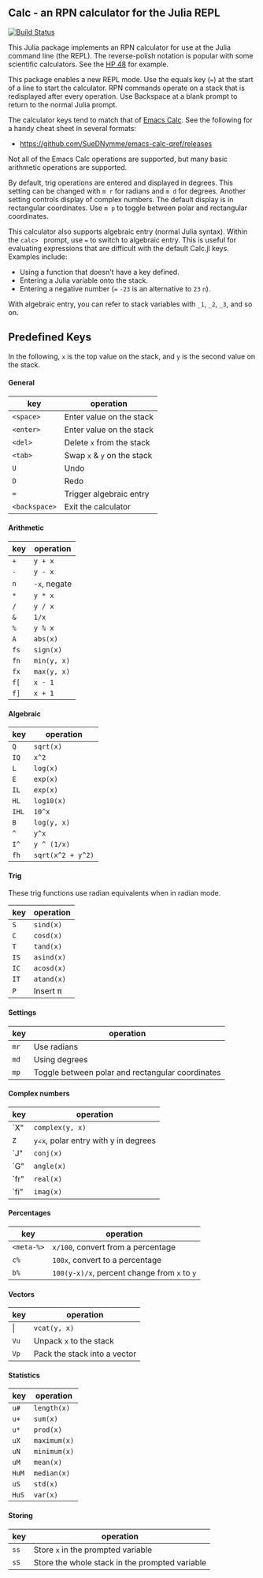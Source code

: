 ## Calc - an RPN calculator for the Julia REPL

[![Build Status](https://travis-ci.org/tshort/Calc.jl.svg?branch=master)](https://travis-ci.org/tshort/Calc.jl)

This Julia package implements an RPN calculator for use at the Julia command
line (the REPL). The reverse-polish notation is popular with some scientific
calculators. See the [HP 48](http://www.ces.clemson.edu/ge/staff/park/Class/ENGR130/Handouts/BasicSkills/Calculators/HP48G/HP48G.html)
for example.

This package enables a new REPL mode. Use the equals key (`=`) at the start of a
line to start the calculator. RPN commands operate on a stack that is
redisplayed after every operation. Use Backspace at a blank prompt to return to
the normal Julia prompt.

The calculator keys tend to match that of [Emacs
Calc](https://www.gnu.org/software/emacs/manual/html_mono/calc.html). See the
following for a handy cheat sheet in several formats:

* https://github.com/SueDNymme/emacs-calc-qref/releases

Not all of the Emacs Calc operations are supported, but many basic arithmetic
operations are supported.

By default, trig operations are entered and displayed in degrees. This setting
can be changed with `m r` for radians and `m d` for degrees. Another setting
controls display of complex numbers. The default display is in rectangular
coordinates. Use `m p` to toggle between polar and rectangular coordinates.

This calculator also supports algebraic entry (normal Julia syntax). Within the
`calc> ` prompt, use `=` to switch to algebraic entry. This is useful for
evaluating expressions that are difficult with the default Calc.jl keys. Examples
include:

- Using a function that doesn't have a key defined.
- Entering a Julia variable onto the stack.
- Entering a negative number (`=` `-23` is an alternative to `23` `n`).

With algebraic entry, you can refer to stack variables with `_1`, `_2`, `_3`,
and so on. 

## Predefined Keys

In the following, `x` is the top value on the stack, and `y` is the second value
on the stack.

#### General

| key           | operation                   |
| ---------     | --------------------------- |
| `<space>`     | Enter value on the stack    |
| `<enter>`     | Enter value on the stack    |
| `<del>`       | Delete `x` from the stack   |
| `<tab>`       | Swap `x` & `y` on the stack |
| `U`           | Undo                        |
| `D`           | Redo                        |
| `=`           | Trigger algebraic entry     |
| `<backspace>` | Exit the calculator         |

#### Arithmetic
| key   | operation     |
| ----- | ------------- |
| `+`   | `y + x`       |
| `-`   | `y - x`       |
| `n`   | `-x`,  negate |
| `*`   | `y * x`       |
| `/`   | `y / x`       |
| `&`   | `1/x`         |
| `%`   | `y % x`       |
| `A`   | `abs(x)`      |
| `fs`  | `sign(x)`     |
| `fn`  | `min(y, x)`   |
| `fx`  | `max(y, x)`   |
| `f[`  | `x - 1`       |
| `f]`  | `x + 1`       |
#### Algebraic
| key    | operation         |
| ------ | ----------------- |
| `Q`    | `sqrt(x)`         |
| `IQ`   | `x^2`             |
| `L`    | `log(x)`          |
| `E`    | `exp(x)`          |
| `IL`   | `exp(x)`          |
| `HL`   | `log10(x)`        |
| `IHL`  | `10^x`            |
| `B`    | `log(y, x)`       |
| `^`    | `y^x`             |
| `I^`   | `y ^ (1/x)`       |
| `fh`   | `sqrt(x^2 + y^2)` |

#### Trig
These trig functions use radian equivalents when in radian mode.

| key   | operation  |
| ----- | ---------- |
| `S`   | `sind(x)`  |
| `C`   | `cosd(x)`  |
| `T`   | `tand(x)`  |
| `IS`  | `asind(x)` |
| `IC`  | `acosd(x)` |
| `IT`  | `atand(x)` |
| `P`   | Insert π   |
#### Settings
| key   | operation                                        |
| ----- | ----------                                       |
| `mr`  | Use radians                                      |
| `md`  | Using degrees                                    |
| `mp`  | Toggle between polar and rectangular coordinates |
#### Complex numbers
| key   | operation                            |
| ----- | ----------                           |
| `X"   | `complex(y, x)`                      |
| `Z`   | `y∠x`, polar entry with y in degrees |
| `J"   | `conj(x)`                            |
| `G"   | `angle(x)`                           |
| `fr"  | `real(x)`                            |
| `fi"  | `imag(x)`                            |
#### Percentages
| key        | operation                                    |
| -----      | ----------                                   |
| `<meta-%>` | `x/100`, convert from a percentage           |
| `c%`       | `100x`, convert to a percentage              |
| `b%`       | `100(y-x)/x`, percent change from `x` to `y` |
#### Vectors
| key    | operation                    |
| -----  | ----------                   |
| &#124; | `vcat(y, x)`                 |
| `Vu`   | Unpack `x` to the stack      |
| `Vp`   | Pack the stack into a vector |
#### Statistics
| key    | operation    |
| -----  | ----------   |
| `u#`   | `length(x)`  |
| `u+`   | `sum(x)`     |
| `u*`   | `prod(x)`    |
| `uX`   | `maximum(x)` |
| `uN`   | `minimum(x)` |
| `uM`   | `mean(x)`    |
| `HuM`  | `median(x)`  |
| `uS`   | `std(x)`     |
| `HuS`  | `var(x)`     |
#### Storing
| key   | operation                                      |
| ----- | ----------                                     |
| `ss`  | Store `x` in the prompted variable             |
| `sS`  | Store the whole stack in the prompted variable |
